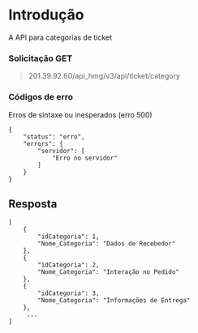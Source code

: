 
# Introdução
A API para categorias de ticket


### Solicitação GET
> 201.39.92.60/api_hmg/v3/api/ticket/category



### Códigos de erro 

Erros de sintaxe ou inesperados (erro 500)
```JS
{
    "status": "erro",
    "errors": {
        "servidor": [
            "Erro no servidor"
        ]
    }
}
```


## Resposta

```JS
[
    {
        "idCategoria": 1,
        "Nome_Categoria": "Dados de Recebedor"
    },
    {
        "idCategoria": 2,
        "Nome_Categoria": "Interação no Pedido"
    },
    {
        "idCategoria": 3,
        "Nome_Categoria": "Informações de Entrega"
    },
	 ...
]
```
